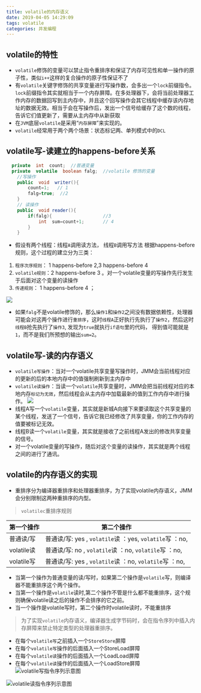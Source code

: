 ```yaml
---
title: volatile的内存语义
date: 2019-04-05 14:29:09
tags: volatile
categories: 并发编程
---
```


## volatile的特性
- `volatile`修饰的变量可以禁止指令重排序和保证了内存可见性和单一操作的原子性，类似`i++`这样的复合操作的原子性保证不了
- 有`volatile`关键字修饰的共享变量进行写操作数，会多出一个`lock`前缀指令。`lock`前缀指令其实就相当于一个内存屏障。在多处理器下，会将当前处理器工作内存的数据回写到主内存中，并且这个回写操作会其它线程中缓存该内存地址的数据无效。相当于会在写操作后，发出一个信号给缓存了这个数的线程，告诉它们值更新了，需要从主内存中从新获取
 - 在`JVM`底层`volatile`是采用“`内存屏障`”来实现的。
- `volatile`经常用于两个两个场景：状态标记两、单列模式中的`DCL`

## volatile写-读建立的happens-before关系

```java
  private  int  count;  //普通变量
  private  volatile  boolean falg;  //volatile 修饰的变量
    //写操作
    public  void  writer(){
        count=1;   // 1
        falg=true;  //2
    }
    // 读操作
    public  void reader(){
        if(falg){                   //3
            int  sum=count+1;       // 4
        }
    }
```
* 假设有两个线程：线程`A`调用读方法， 线程`B`调用写方法
  根据happens-before规则，这个过程的建立分为三类：
1. `程序次序规则`： 1 happens-before 2,3 happens-before 4
2. `volatile规则`：2 happens-before 3 。对一个volatile变量的写操作先行发生于后面对这个变量的读操作
3. `传递规则`： 1 happens-before 4 ；

![](https://img-blog.csdnimg.cn/20190405130152624.png?x-oss-process=image/watermark,type_ZmFuZ3poZW5naGVpdGk,shadow_10,text_aHR0cHM6Ly9ibG9nLmNzZG4ubmV0L3UwMTAzOTEzNDI=,size_16,color_FFFFFF,t_70)
* 如果`falg`不是volatile修饰的，那么`操作1`和`操作2`之间没有数据依赖性，处理器可能会对这两个操作进行`重排序`，这时`线程A`正好执行先执行了`操作2`，然后这时`线程B`抢先执行了`操作3`, 发现为`true`就执行`if语句`里的代码， 得到值可能就是`1`，而不是我们所预想的输出`sum=2`。

##  volatile写-读的内存语义

* `volatile写操作`：当对一个volatile共享变量写操作时，JMM会当前线程对应的更新的后的本地内存中的值强制刷新到主内存中
* `volatile读操作`：当读一个`volatile`共享变量时，JMM会把当前线程对应的本地内存`标记为无效`，然后线程会从主内存中加载最新的值到工作内存中进行操作。
  ![](https://img-blog.csdnimg.cn/20190405131645165.png?x-oss-process=image/watermark,type_ZmFuZ3poZW5naGVpdGk,shadow_10,text_aHR0cHM6Ly9ibG9nLmNzZG4ubmV0L3UwMTAzOTEzNDI=,size_16,color_FFFFFF,t_70)
* 线程A写一个`volatile`变量，其实就是新城A向接下来要读取这个共享变量的某个线程，发送了一个信号，告诉它我已经修改了共享变量，你的工作内存的值要被标记无效。
* 线程B读一个`volatile`变量，其实就是接收了之前线程A发出的修改共享变量的信号。
* 对一个volatile变量的写操作，随后对这个变量的读操作，其实就是两个线程之间的进行了通讯。

## volatile的内存语义的实现
* 重排序分为编译器重排序和处理器重排序，为了实现volatile内存语义，JMM会分别限制这两种重排序的内型。
> `volatilec`重排序规则

| 第一个操作 | 第二个操作                                                   |
| ---------- | ------------------------------------------------------------ |
| 普通读/写  | 普通读/写: yes ,      `volatile`读 ：yes,           `volatile`写 ：no, |
| volatile读 | 普通读/写: no ,      `volatile`读 ：no,           `volatile`写 ：no, |
| volatile写 | 普通读/写: yes ,      `volatile`读 ：no,           `volatile`写 ：no, |

* 当第一个操作为普通变量的读/写时，如果第二个操作是`volatile`写，则编译器不能重排序这个两个操作。
* 当第一个操作是`volatile`读时,第二个操作不管是什么都不能重排序，这个规则确保volatile读之后的操作不会排序的它之前。
* 当一个操作是volatile写时，第二个操作时volatile读时，不能重排序

> 为了实现`volatile`内存语义，编译器生成字节码时，会在指令序列中插入内存屏障来禁止特定类型的处理器重排序。

* 在每个`volatile写`之前插入一个`StoreStore`屏障
* 在每个`volatile写`操作的后面插入一个StoreLoad屏障
* 在每个`volatile读`操作的后面插入一个LoadLoad屏障
* 在每个`volatile读`操作的后面插入一个LoadStore屏障
![volatile写指令序列示意图](http://wx1.sinaimg.cn/large/006b7Nxngy1g1w7ueh8mdj30nk0ed427.jpg)

![volatile读指令序列示意图](http://wx1.sinaimg.cn/large/006b7Nxngy1g1w833hp28j30ot0eh0wk.jpg)
